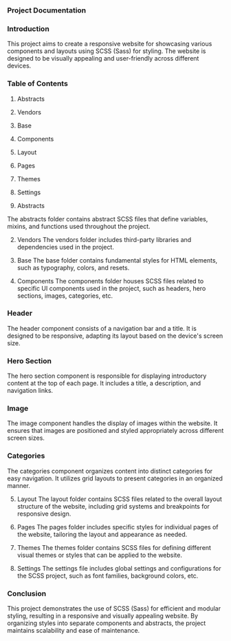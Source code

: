 ### Project Documentation

###  Introduction

This project aims to create a responsive website for showcasing various components and layouts using SCSS (Sass) for styling. The website is designed to be visually appealing and user-friendly across different devices.

### Table of Contents

1. Abstracts
2. Vendors
3. Base
4. Components
5. Layout
6. Pages
7. Themes
8. Settings

1. Abstracts

The abstracts folder contains abstract SCSS files that define variables, mixins, and functions used throughout the project.

2. Vendors
The vendors folder includes third-party libraries and dependencies used in the project.

3. Base
The base folder contains fundamental styles for HTML elements, such as typography, colors, and resets.

4. Components
The components folder houses SCSS files related to specific UI components used in the project, such as headers, hero sections, images, categories, etc.

### Header
The header component consists of a navigation bar and a title. It is designed to be responsive, adapting its layout based on the device's screen size.

### Hero Section
The hero section component is responsible for displaying introductory content at the top of each page. It includes a title, a description, and navigation links.

### Image
The image component handles the display of images within the website. It ensures that images are positioned and styled appropriately across different screen sizes.

### Categories
The categories component organizes content into distinct categories for easy navigation. It utilizes grid layouts to present categories in an organized manner.

5. Layout
The layout folder contains SCSS files related to the overall layout structure of the website, including grid systems and breakpoints for responsive design.

6. Pages
The pages folder includes specific styles for individual pages of the website, tailoring the layout and appearance as needed.

7. Themes
The themes folder contains SCSS files for defining different visual themes or styles that can be applied to the website.

8. Settings
The settings file includes global settings and configurations for the SCSS project, such as font families, background colors, etc.

### Conclusion

This project demonstrates the use of SCSS (Sass) for efficient and modular styling, resulting in a responsive and visually appealing website. By organizing styles into separate components and abstracts, the project maintains scalability and ease of maintenance.

